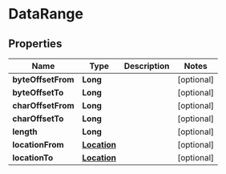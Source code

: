 # DataRange

## Properties
Name | Type | Description | Notes
------------ | ------------- | ------------- | -------------
**byteOffsetFrom** | **Long** |  |  [optional]
**byteOffsetTo** | **Long** |  |  [optional]
**charOffsetFrom** | **Long** |  |  [optional]
**charOffsetTo** | **Long** |  |  [optional]
**length** | **Long** |  |  [optional]
**locationFrom** | [**Location**](Location.md) |  |  [optional]
**locationTo** | [**Location**](Location.md) |  |  [optional]
